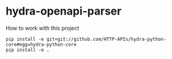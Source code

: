 # hydra-openapi-parser

How to work with this project
```
pip install -e git+git://github.com/HTTP-APIs/hydra-python-core#egg=hydra-python-core
pip install -e .
```

